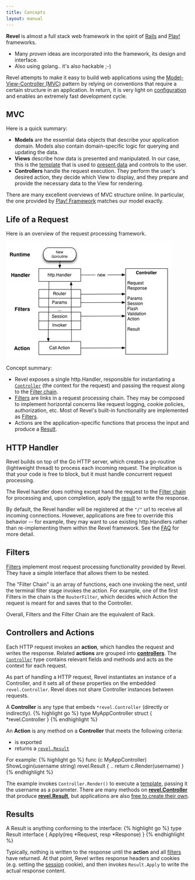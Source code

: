 ```yaml
---
title: Concepts
layout: manual
---
```


**Revel** is almost a full stack web framework in the spirit of [Rails](http://rubyonrails.org/) and [Play!](http://www.playframework.org) frameworks.

- Many  *proven* ideas are incorporated into the framework, its design and interface. 
- Also using golang.. it's also hackable ;-)

Revel attempts to make it easy to build web applications using the [Model-View-Controller
(MVC)](http://en.wikipedia.org/wiki/Model%E2%80%93view%E2%80%93controller)
pattern by relying on conventions that require a certain structure in an
application.  In return, it is very light on [configuration](appconf.html) 
and enables an extremely fast development cycle.

## MVC

Here is a quick summary:

- **Models** are the essential data objects that describe your application domain.
   Models also contain domain-specific logic for querying and updating the data.
- **Views** describe how data is presented and manipulated. In our case, this is
   the [template](templates.html) that is used to [present data](results.html) and controls to the user.
- **Controllers** handle the request execution.  They perform the user's desired
   action, they decide which View to display, and they prepare and provide the
   necessary data to the View for rendering.

There are many excellent overviews of MVC structure online.  In particular, the
one provided by [Play! Framework](http://www.playframework.org) matches our model exactly.

## Life of a Request

Here is an overview of the request processing framework.

![Life of a Request](../img/RevelDesign.png)

Concept summary:

* Revel exposes a single http.Handler, responsible for instantiating a
  [`Controller`](controllers.html) (the context for the request) and passing the request along to the
  [Filter chain](filters.html).
* [Filters](filters.html) are links in a request processing chain. They may be composed to
  implement horizontal concerns like request logging, cookie policies,
  authorization, etc.  Most of Revel's built-in functionality are implemented as
  [Filters](filters.html).
* Actions are the application-specific functions that process the input and
  produce a [Result](results.html).

## HTTP Handler

Revel builds on top of the Go HTTP server, which creates a go-routine
(lightweight thread) to process each incoming request.  The implication is that
your code is free to block, but it must handle concurrent request processing.

The Revel handler does nothing except hand the request to the [Filter chain](filters.html) for
processing and, upon completion, apply the [result](results.html) to write the response.

By default, the Revel handler will be registered at the `"/"` url to receive all
incoming connections.  However, applications are free to override this behavior
-- for example, they may want to use existing http.Handlers rather than
re-implementing them within the Revel framework.  See the [FAQ](faq.html) for
more detail.

## Filters

[Filters](filters.html) implement most request processing functionality provided
by Revel. They have a simple interface that allows them to be nested.

The "Filter Chain" is an array of functions, each one invoking the next, until
the terminal filter stage invokes the action.  For example, one of the first
Filters in the chain is the `RouterFilter`, which decides which Action the
request is meant for and saves that to the Controller.

Overall, Filters and the Filter Chain are the equivalent of Rack.

## Controllers and Actions

Each HTTP request invokes an **action**, which handles the request and writes
the response. Related **actions** are grouped into [**controllers**](controllers.html).  The
[`Controller`](../docs/godoc/controller.html#Controller) type contains relevant
fields and methods and acts as the context for each request.

As part of handling a HTTP request, Revel instantiates an instance of a
Controller, and it sets all of these properties on the embedded
`revel.Controller`.  Revel does not share Controller instances between requests.

A **Controller** is any type that embeds `*revel.Controller` (directly or indirectly).
{% highlight go %}
type MyAppController struct {
    *revel.Controller
}
{% endhighlight %}

An **Action** is any method on a **Controller** that meets the following criteria:

* is exported
* returns a [`revel.Result`](results.html)

For example:
{% highlight go %}
func (c MyAppController) ShowLogin(username string) revel.Result {
	..
	return c.Render(username)
}
{% endhighlight %}

The example invokes `Controller.Render()` to execute a [template](templates.html), passing it the
username as a parameter.  There are many methods on **[revel.Controller](..//docs/godoc/controller.html)** that
produce **[revel.Result](../docs/godoc/results.html)**, but applications are also [free to create their own](results.html#CustomResult).

## Results

A Result is anything conforming to the interface:
{% highlight go %}
type Result interface {
	Apply(req *Request, resp *Response)
}
{% endhighlight %}

Typically, nothing is written to the response until the **action** and all
[filters](filters.html) have returned.  At that point, Revel writes response headers and cookies
(e.g. setting the [session](sessionflash.html) cookie), and then invokes `Result.Apply` to write the
actual response content.
